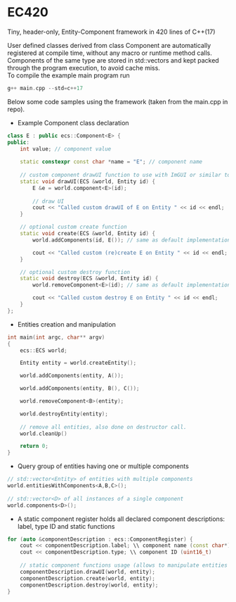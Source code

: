 # EC420
Tiny, header-only, Entity-Component framework in 420 lines of C++(17) 


User defined classes derived from class Component<T> are automatically registered at compile time, without any macro or runtime method calls.  
Components of the same type are stored in std::vectors and kept packed through the program execution, to avoid cache miss.  
To compile the example main program run  
```cpp
g++ main.cpp --std=c++17
```
Below some code samples using the framework (taken from the main.cpp in repo).

* Example Component class declaration
```cpp
class E : public ecs::Component<E> {
public:
	int value; // component value
	
	static constexpr const char *name = "E"; // component name
	
	// custom component drawUI function to use with ImGUI or similar to show and modify component data
	static void drawUI(ECS &world, Entity id) { 
		E &e = world.component<E>(id);
		
		// draw UI
		cout << "Called custom drawUI of E on Entity " << id << endl;
	}

	// optional custom create function
	static void create(ECS &world, Entity id) { 
		world.addComponents(id, E()); // same as default implementation

		cout << "Called custom (re)create E on Entity " << id << endl;
	}

	// optional custom destroy function
	static void destroy(ECS &world, Entity id) { 
		world.removeComponent<E>(id); // same as default implementation

		cout << "Called custom destroy E on Entity " << id << endl;
	}
};
```
* Entities creation and manipulation
```cpp
int main(int argc, char** argv)
{
	ecs::ECS world;

	Entity entity = world.createEntity();

	world.addComponents(entity, A());

	world.addComponents(entity, B(), C());

	world.removeComponent<B>(entity);

	world.destroyEntity(entity);
	
	// remove all entities, also done on destructor call. 
	world.cleanUp() 

	return 0;
}
```
* Query group of entities having one or multiple components
```cpp
// std::vector<Entity> of entities with multiple components
world.entitiesWithComponents<A,B,C>();
	
// std::vector<D> of all instances of a single component
world.components<D>();
```
* A static component register holds all declared component descriptions: label, type ID and static functions
```cpp
for (auto &componentDescription : ecs::ComponentRegister) {
	cout << componentDescription.label; \\ component name (const char*)
	cout << componentDescription.type; \\ component ID (uint16_t)
	
	// static component functions usage (allows to manipulate entities using only component IDs)
	componentDescription.drawUI(world, entity); 
	componentDescription.create(world, entity);
	componentDescription.destroy(world, entity);
}
```
